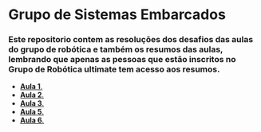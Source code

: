 <h1>Grupo de Sistemas Embarcados</h1></div>

<h3>Este repositorio contem as resoluções dos desafios das aulas do grupo de robótica e também os resumos das aulas, lembrando que apenas as pessoas que estão inscritos no Grupo de Robótica ultimate tem acesso aos resumos.</h3>

<ul>
    <li><a href="https://github.com/RAS-UFPB/Grupo-de-Robotica/tree/main/Aula%201"><b>Aula 1</b>.</a></li>
    <li><a href="https://github.com/RAS-UFPB/Grupo-de-Robotica/tree/main/Aula%202"><b>Aula 2</b>.</a></li>
    <li><a href="https://github.com/RAS-UFPB/Grupo-de-Robotica/tree/main/Aula%203"><b>Aula 3</b>.</a></li>
    <li><a href="https://github.com/RAS-UFPB/Grupo-de-Robotica/tree/main/Aula%205"><b>Aula 5</b>.</a></li>
    <li><a href="https://github.com/RAS-UFPB/Grupo-de-Robotica/tree/main/Aula%206"><b>Aula 6</b>.</a></li>
</ul>

<br>
